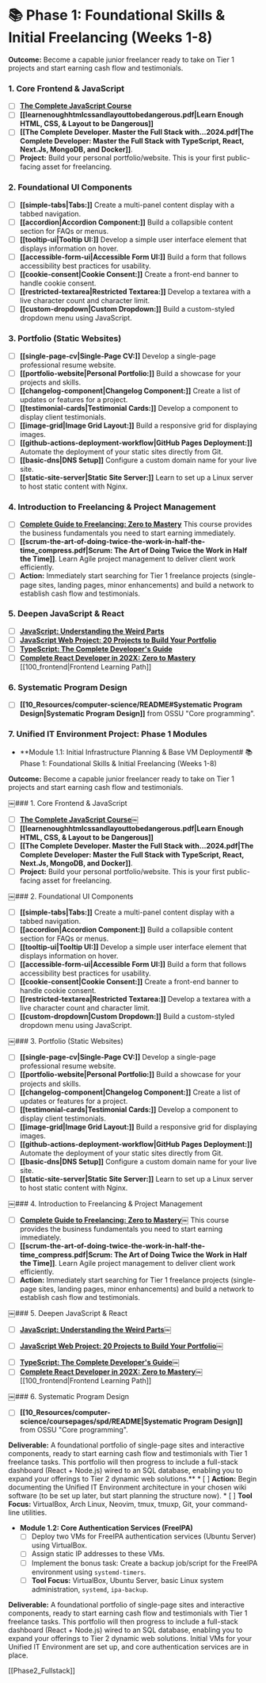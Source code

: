 # 📚 Phase 1: Foundational Skills & Initial Freelancing (Weeks 1-8)

**Outcome:** Become a capable junior freelancer ready to take on Tier 1 projects and start earning cash flow and testimonials.

### 1. Core Frontend & JavaScript

* [ ] **[The Complete JavaScript Course](https://www.udemy.com/course/the-complete-javascript-course/)**
* [ ] **[[learnenoughhtmlcssandlayouttobedangerous.pdf|Learn Enough HTML, CSS, & Layout to be Dangerous]]**
* [ ] **[[The Complete Developer. Master the Full Stack with...2024.pdf|The Complete Developer: Master the Full Stack with TypeScript, React, Next.Js, MongoDB, and Docker]]**.
* [ ] **Project:** Build your personal portfolio/website. This is your first public-facing asset for freelancing.

### 2. Foundational UI Components

* [ ] **[[simple-tabs|Tabs:]]** Create a multi-panel content display with a tabbed navigation.
* [ ] **[[accordion|Accordion Component:]]** Build a collapsible content section for FAQs or menus.
* [ ] **[[tooltip-ui|Tooltip UI:]]** Develop a simple user interface element that displays information on hover.
* [ ] **[[accessible-form-ui|Accessible Form UI:]]** Build a form that follows accessibility best practices for usability.
* [ ] **[[cookie-consent|Cookie Consent:]]** Create a front-end banner to handle cookie consent.
* [ ] **[[restricted-textarea|Restricted Textarea:]]** Develop a textarea with a live character count and character limit.
* [ ] **[[custom-dropdown|Custom Dropdown:]]** Build a custom-styled dropdown menu using JavaScript.

### 3. Portfolio (Static Websites)

* [ ] **[[single-page-cv|Single-Page CV:]]** Develop a single-page professional resume website.
* [ ] **[[portfolio-website|Personal Portfolio:]]** Build a showcase for your projects and skills.
* [ ] **[[changelog-component|Changelog Component:]]** Create a list of updates or features for a project.
* [ ] **[[testimonial-cards|Testimonial Cards:]]** Develop a component to display client testimonials.
* [ ] **[[image-grid|Image Grid Layout:]]** Build a responsive grid for displaying images.
* [ ] **[[github-actions-deployment-workflow|GitHub Pages Deployment:]]** Automate the deployment of your static sites directly from Git.
* [ ] **[[basic-dns|DNS Setup]]** Configure a custom domain name for your live site.
* [ ] **[[static-site-server|Static Site Server:]]** Learn to set up a Linux server to host static content with Nginx.

### 4. Introduction to Freelancing & Project Management

* [ ] **[Complete Guide to Freelancing: Zero to Mastery](https://www.udemy.com/course/complete-guide-to-freelancing-zero-to-mastery/)** This course provides the business fundamentals you need to start earning immediately.
* [ ] **[[scrum-the-art-of-doing-twice-the-work-in-half-the-time_compress.pdf|Scrum: The Art of Doing Twice the Work in Half the Time]]**. Learn Agile project management to deliver client work efficiently.
* [ ] **Action:** Immediately start searching for Tier 1 freelance projects (single-page sites, landing pages, minor enhancements) and build a network to establish cash flow and testimonials.

### 5. Deepen JavaScript & React

* [ ] **[JavaScript: Understanding the Weird Parts](https://www.udemy.com/course/understand-javascript/)**
* [ ] **[JavaScript Web Project: 20 Projects to Build Your Portfolio](https://www.udemy.com/course/javascript-web-projects-to-build-your-portfolio-resume/)**
* [ ] **[TypeScript: The Complete Developer's Guide](https://www.udemy.com/course/typescript-the-complete-developers-guide/)**
* [ ] **[Complete React Developer in 202X: Zero to Mastery](https://www.udemy.com/course/complete-react-developer-zero-to-mastery/)** [[100_frontend|Frontend Learning Path]]

### 6. Systematic Program Design

* [ ] **[[10_Resources/computer-science/README#Systematic Program Design|Systematic Program Design]]** from OSSU "Core programming".

### 7. Unified IT Environment Project: Phase 1 Modules

* **Module 1.1: Initial Infrastructure Planning & Base VM Deployment# 📚 Phase 1: Foundational Skills & Initial Freelancing (Weeks 1-8)

**Outcome:** Become a capable junior freelancer ready to take on Tier 1 projects and start earning cash flow and testimonials.

​￼### 1. Core Frontend & JavaScript

* [ ] **[The Complete JavaScript Course](https://www.udemy.com/course/the-complete-javascript-course/)￼**
* [ ] **[[learnenoughhtmlcssandlayouttobedangerous.pdf|Learn Enough HTML, CSS, & Layout to be Dangerous]]**
* [ ] **[[The Complete Developer. Master the Full Stack with...2024.pdf|The Complete Developer: Master the Full Stack with TypeScript, React, Next.Js, MongoDB, and Docker]]**.
* [ ] **Project:** Build your personal portfolio/website. This is your first public-facing asset for freelancing.

​￼### 2. Foundational UI Components

* [ ] **[[simple-tabs|Tabs:]]** Create a multi-panel content display with a tabbed navigation.
* [ ] **[[accordion|Accordion Component:]]** Build a collapsible content section for FAQs or menus.
* [ ] **[[tooltip-ui|Tooltip UI:]]** Develop a simple user interface element that displays information on hover.
* [ ] **[[accessible-form-ui|Accessible Form UI:]]** Build a form that follows accessibility best practices for usability.
* [ ] **[[cookie-consent|Cookie Consent:]]** Create a front-end banner to handle cookie consent.
* [ ] **[[restricted-textarea|Restricted Textarea:]]** Develop a textarea with a live character count and character limit.
* [ ] **[[custom-dropdown|Custom Dropdown:]]** Build a custom-styled dropdown menu using JavaScript.

​￼### 3. Portfolio (Static Websites)

* [ ] **[[single-page-cv|Single-Page CV:]]** Develop a single-page professional resume website.
* [ ] **[[portfolio-website|Personal Portfolio:]]** Build a showcase for your projects and skills.
* [ ] **[[changelog-component|Changelog Component:]]** Create a list of updates or features for a project.
* [ ] **[[testimonial-cards|Testimonial Cards:]]** Develop a component to display client testimonials.
* [ ] **[[image-grid|Image Grid Layout:]]** Build a responsive grid for displaying images.
* [ ] **[[github-actions-deployment-workflow|GitHub Pages Deployment:]]** Automate the deployment of your static sites directly from Git.
* [ ] **[[basic-dns|DNS Setup]]** Configure a custom domain name for your live site.
* [ ] **[[static-site-server|Static Site Server:]]** Learn to set up a Linux server to host static content with Nginx.

​￼### 4. Introduction to Freelancing & Project Management

* [ ] **[Complete Guide to Freelancing: Zero to Mastery](https://www.udemy.com/course/complete-guide-to-freelancing-zero-to-mastery/)￼** This course provides the business fundamentals you need to start earning immediately.
* [ ] **[[scrum-the-art-of-doing-twice-the-work-in-half-the-time_compress.pdf|Scrum: The Art of Doing Twice the Work in Half the Time]]**. Learn Agile project management to deliver client work efficiently.
* [ ] **Action:** Immediately start searching for Tier 1 freelance projects (single-page sites, landing pages, minor enhancements) and build a network to establish cash flow and testimonials.

​￼### 5. Deepen JavaScript & React


* [ ] **[JavaScript: Understanding the Weird Parts](https://www.udemy.com/course/understand-javascript/)￼**
- [ ] **[JavaScript Web Project: 20 Projects to Build Your Portfolio](https://www.udemy.com/course/javascript-web-projects-to-build-your-portfolio-resume/)￼**
* [ ] **[TypeScript: The Complete Developer's Guide](https://www.udemy.com/course/typescript-the-complete-developers-guide/)￼**
* [ ] **[Complete React Developer in 202X: Zero to Mastery](https://www.udemy.com/course/complete-react-developer-zero-to-mastery/)￼** [[100_frontend|Frontend Learning Path]]

​￼### 6. Systematic Program Design

* [ ] **[[10_Resources/computer-science/coursepages/spd/README|Systematic Program Design]]** from OSSU "Core programming".

**Deliverable:** A foundational portfolio of single-page sites and interactive components, ready to start earning cash flow and testimonials with Tier 1 freelance tasks. This portfolio will then progress to include a full-stack dashboard (React + Node.js) wired to an SQL database, enabling you to expand your offerings to Tier 2 dynamic web solutions.**
    * [ ] **Action:** Begin documenting the Unified IT Environment architecture in your chosen wiki software (to be set up later, but start planning the structure now).
    * [ ] **Tool Focus:** VirtualBox, Arch Linux, Neovim, tmux, tmuxp, Git, your command-line utilities.
* **Module 1.2: Core Authentication Services (FreeIPA)**
    * [ ] Deploy two VMs for FreeIPA authentication services (Ubuntu Server) using VirtualBox.
    * [ ] Assign static IP addresses to these VMs.
    * [ ] Implement the bonus task: Create a backup job/script for the FreeIPA environment using `systemd-timers`.
    * [ ] **Tool Focus:** VirtualBox, Ubuntu Server, basic Linux system administration, `systemd`, `ipa-backup`.

**Deliverable:** A foundational portfolio of single-page sites and interactive components, ready to start earning cash flow and testimonials with Tier 1 freelance tasks. This portfolio will then progress to include a full-stack dashboard (React + Node.js) wired to an SQL database, enabling you to expand your offerings to Tier 2 dynamic web solutions. Initial VMs for your Unified IT Environment are set up, and core authentication services are in place.

[[Phase2_Fullstack]]